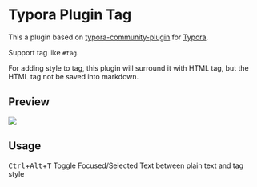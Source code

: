 # Typora Plugin Tag

This a plugin based on [typora-community-plugin](https://github.com/typora-community-plugin/typora-community-plugin) for [Typora](https://typora.io).

Support tag like `#tag`.

For adding style to tag, this plugin will surround it with HTML tag, but the HTML tag not be saved into markdown.

## Preview

![](https://fastly.jsdelivr.net/gh/typora-community-plugin/typora-plugin-tag@latest/docs/assets/base.jpg)

## Usage

<kbd>Ctrl</kbd>+<kbd>Alt</kbd>+<kbd>T</kbd> Toggle Focused/Selected Text between plain text and tag style
